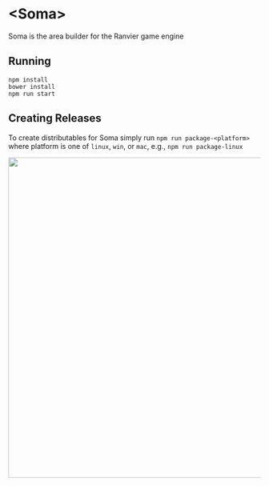 # \<Soma\>

Soma is the area builder for the Ranvier game engine

## Running

```
npm install
bower install
npm run start
```

## Creating Releases

To create distributables for Soma simply run `npm run package-<platform>` where platform is one of `linux`, `win`, or
`mac`, e.g., `npm run package-linux`

<p align="center"><img width="640" src="https://github.com/shawncplus/soma/raw/master/assets/screenshot.png"></p>
